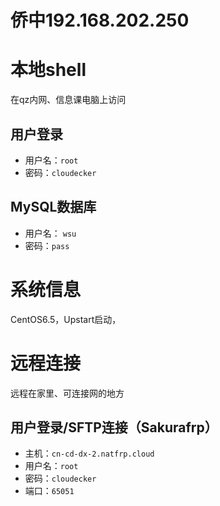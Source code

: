 # 侨中192.168.202.250
# 本地shell
在qz内网、信息课电脑上访问
## 用户登录
- 用户名：`root`
- 密码：`cloudecker`
## MySQL数据库
- 用户名： `wsu`
- 密码：`pass`
# 系统信息
CentOS6.5，Upstart启动，
# 远程连接
远程在家里、可连接网的地方
## 用户登录/SFTP连接（Sakurafrp）
- 主机：`cn-cd-dx-2.natfrp.cloud`
- 用户名：`root`
- 密码：`cloudecker`
- 端口：`65051`

